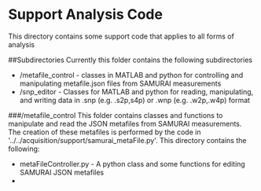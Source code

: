 # Support Analysis Code
This directory contains some support code that applies to all forms of analysis

##Subdirectories
Currently this folder contains the following subdirectories
- /metafile_control - classes in MATLAB and python for controlling and manipulating metafile.json files from SAMURAI measurements
- /snp_editor - Classes for MATLAB and python for reading, manipulating, and writing data in .snp (e.g. .s2p,s4p) or .wnp (e.g. .w2p,.w4p) format

###/metafile_control
This folder contains classes and functions to manipulate and read the JSON metafiles from SAMURAI measurements. The creation of these metafiles is performed by the code in '../../acquisition/support/samurai_metaFile.py'. This directory contains the following:
- metaFileController.py - A python class and some functions for editing SAMURAI JSON metafiles
- 